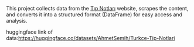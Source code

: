 This project collects data from the [Tıp Notları](https://tipnotlari.wordpress.com/) website, scrapes the content, and converts it into a structured format (DataFrame) for easy access and analysis.

huggingface link of data:https://huggingface.co/datasets/AhmetSemih/Turkce-Tip-Notlari
